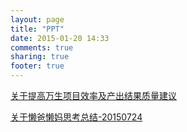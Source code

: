 ```yaml
---
layout: page
title: "PPT"
date: 2015-01-20 14:33
comments: true
sharing: true
footer: true
---
```


[关于提高万生项目效率及产出结果质量建议](/ppts/wansheng/)

[关于懒爸懒妈思考总结-20150724](/ppts/lblm_20150724/)